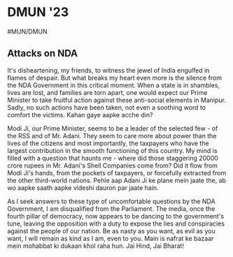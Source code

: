 # DMUN '23
#MUN/DMUN

## Attacks on NDA
It's disheartening, my friends, to witness the jewel of India engulfed in flames of despair. But what breaks my heart even more is the silence from the NDA Government in this critical moment. When a state is in shambles, lives are lost, and families are torn apart, one would expect our Prime Minister to take fruitful action against these anti-social elements in Manipur. Sadly, no such actions have been taken, not even a soothing word to comfort the victims. Kahan gaye aapke acche din?

Modi Ji, our Prime Minister, seems to be a leader of the selected few - of the RSS and of Mr. Adani. They seem to care more about power than the lives of the citizens and most importantly, the taxpayers who have the largest contribution in the smooth functioning of this country. My mind is filled with a question that haunts me - where did those staggering 20000 crore rupees in Mr. Adani's Shell Companies come from? Did it flow from Modi Ji's hands, from the pockets of taxpayers, or forcefully extracted from the other third-world nations. Pehle aap Adani Ji ke plane mein jaate the, ab wo aapke saath aapke videshi dauron par jaate hain.

As I seek answers to these type of uncomfortable questions by the NDA Government, I am disqualified from the Parliament. The media, once the fourth pillar of democracy, now appears to be dancing to the government's tune, leaving the opposition with a duty to expose the lies and conspiracies against the people of our nation. Be as nasty as you want, as evil as you want, I will remain as kind as I am, even to you. Main is nafrat ke bazaar mein mohabbat ki dukaan khol raha hun.  Jai Hind, Jai Bharat!
